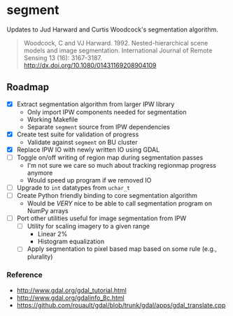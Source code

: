 # segment
Updates to Jud Harward and Curtis Woodcock's segmentation algorithm.

> Woodcock, C and VJ Harward. 1992. Nested-hierarchical scene models and image segmentation. International Journal of Remote Sensing 13 (16): 3167-3187. <http://dx.doi.org/10.1080/01431169208904109>

## Roadmap

- [x] Extract segmentation algorithm from larger IPW library
    * Only import IPW components needed for segmentation
    * Working Makefile
    * Separate `segment` source from IPW dependencies
- [x] Create test suite for validation of progress
    * Validate against `segment` on BU cluster
- [x] Replace IPW IO with newly written IO using GDAL
- [ ] Toggle on/off writing of region map during segmentation passes
    * I'm not sure we care so much about tracking regionmap progress anymore
    * Would speed up program if we removed IO
- [ ] Upgrade to `int` datatypes from `uchar_t`
- [ ] Create Python friendly binding to core segmentation algorithm
    * Would be *VERY* nice to be able to call segmentation program on NumPy arrays
- [ ] Port other utilities useful for image segmentation from IPW
    * [ ] Utility for scaling imagery to a given range
        + Linear 2%
        + Histogram equalization
    * [ ] Apply segmentation to pixel based map based on some rule (e.g., plurality)

### Reference
- http://www.gdal.org/gdal_tutorial.html
- http://www.gdal.org/gdalinfo_8c.html
- https://github.com/rouault/gdal/blob/trunk/gdal/apps/gdal_translate.cpp
